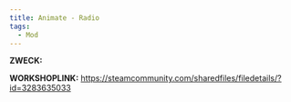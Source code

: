 ```yaml
---
title: Animate - Radio
tags:
  - Mod
---
```

**ZWECK:** 

**WORKSHOPLINK:** https://steamcommunity.com/sharedfiles/filedetails/?id=3283635033
 <script src="https://www.steamwidgets.net/api/resource/query?type=js&module=workshop&version=v1"></script>
<steam-workshop itemid="3283635033"></steam-workshop>